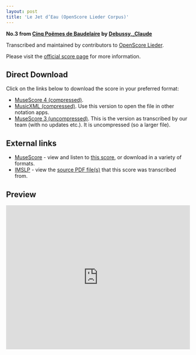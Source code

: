```yaml
---
layout: post
title: 'Le Jet d’Eau (OpenScore Lieder Corpus)'
---
```


__No.3 from [Cinq Poëmes de Baudelaire](https://fourscoreandmore.org/OpenScore/Debussy%2C_Claude/Cinq_Po%C3%ABmes_de_Baudelaire/) by [Debussy,_Claude](https://fourscoreandmore.org/OpenScore/Debussy%2C_Claude)__

Transcribed and maintained by contributors to [OpenScore Lieder].

Please visit the [official score page] for more information.

[official score page]: https://musescore.com/openscore-lieder-corpus/scores/5060972
[OpenScore Lieder]: https://musescore.com/openscore-lieder-corpus

## Direct Download

Click on the links below to download the score in your preferred format:
- [MuseScore 4 (compressed)](https://fourscoreandmore.org/OpenScore/Debussy%2C_Claude/Cinq_Po%C3%ABmes_de_Baudelaire/3_Le_Jet_d%E2%80%99Eau.mscz).
- [MusicXML (compressed)](https://fourscoreandmore.org/OpenScore/Debussy%2C_Claude/Cinq_Po%C3%ABmes_de_Baudelaire/3_Le_Jet_d%E2%80%99Eau.mxl). Use this version to open the file in other notation apps.
- [MuseScore 3 (uncompressed)](https://raw.githubusercontent.com/OpenScore/Lieder/refs/heads/main/scores/Debussy%2C_Claude/Cinq_Po%C3%ABmes_de_Baudelaire/3_Le_Jet_d%E2%80%99Eau/lc5060972.mscx). This is the version as transcribed by our team (with no updates etc.). It is uncompressed (so a larger file).

## External links

- [MuseScore] - view and listen to [this score][MuseScore], or download in a variety of formats.
- [IMSLP] - view the [source PDF file(s)][IMSLP] that this score was transcribed from.

[MuseScore]: https://musescore.com/score/5060972
[IMSLP]: https://imslp.org/wiki/Special:ReverseLookup/225776

## Preview

<iframe width="100%" height="394" src="https://musescore.com/openscore-lieder-corpus/scores/5060972/embed" frameborder="0" allowfullscreen allow="autoplay; fullscreen"></iframe>
